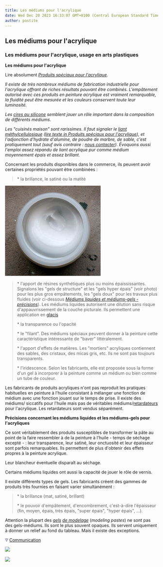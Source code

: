 ```yaml
---
title: Les médiums pour l'acrylique
date: Wed Dec 20 2023 16:33:07 GMT+0100 (Central European Standard Time)
author: postite
---
```


## Les médiums pour l'acrylique
### Les médiums pour l'acrylique, usage en arts plastiques
 **Les médiums pour l'acrylique**

Lire absolument _[Produits spéciaux pour l'acrylique](produitsacryl.html)._

_Il existe de très nombreux médiums de fabrication industrielle pour l'acrylique offrant de riches résultats pouvant être combinés. L'empâtement autorisé avec ces produits en peinture acrylique est vraiment remarquable, la fluidité peut être mesurée et les couleurs conservent toute leur luminosité._

_Les [cires au silicone](cires.html#lesciresausilicone) semblent jouer un rôle important dans la composition de différents médiums._

_Les "cuisinés maison" sont rarissimes. Il faut signaler le [liant méthylcellulosique](methylcellulosiqueliant.html) ([lire texte in Produits spéciaux pour l'acrylique](produitsacryl.html#emploiconjointdemethylcellulose)), et l'adjonction d'hydrate d'alumine, de poudre de marbre, de sable, c'est pratiquement tout (sauf avis contraire : [nous contacter](ecrire.html)). Évoquons aussi l'emploi assez répandu de liant acrylique pur comme médium moyennement épais et assez brillant._

Concernant les produits disponibles dans le commerce, ils peuvent avoir certaines propriétés pouvant être combinées :

> \* la brillance, le satiné ou la matité

![](images/gelacrylique.jpg)

> \* l'apport de résines synthétiques plus ou moins épaississantes. Signalons les "gels de structure" et les "gels hyper épais" (voir photo) pour les plus gros empâtements, les "gels doux" pour les travaux plus fluides (voir ci-dessous _[Médiums liquides et médiums-gels - précisions](mediumspourlacrylique.html#mediumsgels)_). Les médiums liquides autorisent une dilution sans risque d'appauvrissement de la couche picturale. Ils permettent une application en [glacis](glacis.html)
> 
> \* la transparence ou l'opacité
> 
> \* le "filant". Des médiums spéciaux peuvent donner à la peinture cette caractéristique intéressante de "baver" littéralement.
> 
> \* l'apport d'effets de matières. Les "mortiers" acryliques contiennent des sables, des cristaux, des micas gris, etc. Ils ne sont pas toujours transparents.
> 
> \* l'iridescence. Selon les fabricants, elle est proposée sous la forme d'un gel à incorporer à la peinture comme un médium ou bien comme un tube de couleur.

Les fabricants de produits acryliques n'ont pas reproduit les pratiques habituelles en peinture à l'huile consistant à mélanger une fonction de médium avec une fonction jouant sur le temps de prise. Il existe des médiums/ siccatifs pour l'huile mais pas de véritables médiums/[retardateurs](produitsacryl.html) pour l'acrylique. Les retardateurs sont vendus séparément.

**Précisions concernant les médiums liquides et les médiums-gels pour l'acryliques**

Ce sont véritablement des produits susceptibles de transformer la pâte au point de la faire ressembler à de la peinture à l'huile - temps de séchage excepté - : leur transparence, leur satiné, leur onctuosité et leur épaisseur sont parfois remarquables. Ils permettent de plus d'obtenir des effets propres à la peinture acrylique.

Leur blancheur éventuelle disparaît au séchage.

Certains médiums liquides ont aussi la capacité de jouer le rôle de vernis.

Il existe différents types de gels. Les fabricants créent des gammes de produits très fournies en faisant varier simultanément :

> \* la brillance (mat, satiné, brillant)
> 
> \* le pouvoir d'empâtement, d'encombrement, c'est-à-dire l'épaisseur (fin, moyen, épais, très épais, "super épais", "hyper épais", ...).

Attention la plupart des _[gels](produitsacryl.html#gelsdemodelagemodelingpaste)_ [_de modelage_](produitsacryl.html#gelsdemodelagemodelingpaste) (_modeling pastes_) ne sont pas des gels-médiums. Ils sont le plus souvent opaques. Ils servent uniquement à donner un relief au fond du tableau. Mais il existe des exceptions.



![](images/flechebas.gif) [Communication](http://www.artrealite.com/annonceurs.htm) 

[![](https://cbonvin.fr/sites/regie.artrealite.com/visuels/campagne1.png)](index-2.html#20131014)

![](https://cbonvin.fr/sites/regie.artrealite.com/visuels/campagne2.png)